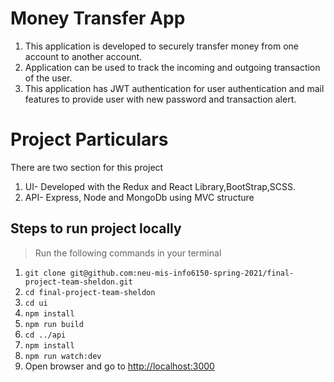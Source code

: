 
# Money Transfer App
1. This application is developed to securely transfer money from one account to another account.
2. Application can be used to track the incoming and outgoing transaction of the user.
3. This application has JWT authentication for user authentication and mail features to provide user with new password and transaction alert.

# Project Particulars
There are two section for this project
1. UI- Developed with the Redux and React Library,BootStrap,SCSS.
2. API- Express, Node and MongoDb using MVC structure

## Steps to run project locally
> Run the following commands in your terminal
1. `git clone git@github.com:neu-mis-info6150-spring-2021/final-project-team-sheldon.git`
2. `cd final-project-team-sheldon`
3. `cd ui`
4. `npm install`
5. `npm run build`
6. `cd ../api`
9. `npm install`
10. `npm run watch:dev`
11. Open browser and go to [http://localhost:3000](http://localhost:3000)
